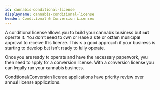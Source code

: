 ```yaml
---
id: cannabis-conditional-license
displayname: cannabis-conditional-license
header: Conditional & Conversion Licenses
---
```


A conditional license allows you to build your cannabis business but **not** operate it. You don't need to own or lease a site or obtain municipal approval to receive this license. This is a good approach if your business is starting to develop but isn’t ready to fully operate.

Once you are ready to operate and have the necessary paperwork, you then need to apply for a conversion license. With a conversion license you can legally run your cannabis business.

Conditional/Conversion license applications have priority review over annual license applications.
